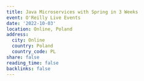 ```yaml
---
title: Java Microservices with Spring in 3 Weeks
event: O'Reilly Live Events
date: '2022-10-03'
location: Online, Poland
address:
  city: Online
  country: Poland
  country_code: PL
share: false
reading_time: false
backlinks: false
---
```

